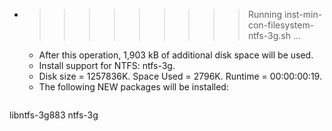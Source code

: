 * >>>>>>>>> Running inst-min-con-filesystem-ntfs-3g.sh ...
  * After this operation, 1,903 kB of additional disk space will be used.
  * Install support for NTFS: ntfs-3g.
  * Disk size = 1257836K. Space Used = 2796K. Runtime = 00:00:00:19.
  * The following NEW packages will be installed:
  ```bash
libntfs-3g883 ntfs-3g
  ```
